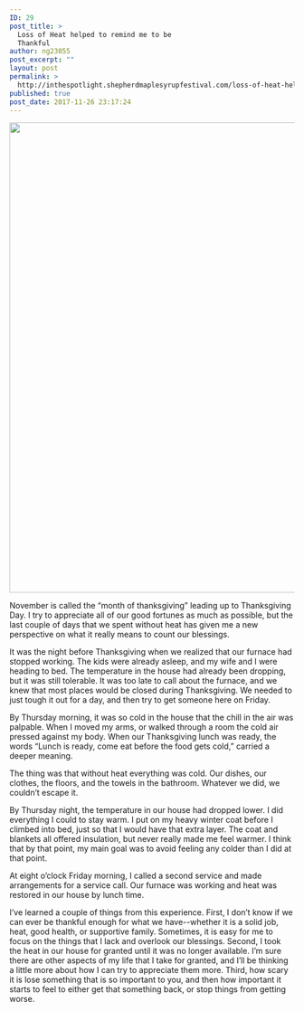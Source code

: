 ```yaml
---
ID: 29
post_title: >
  Loss of Heat helped to remind me to be
  Thankful
author: ng23055
post_excerpt: ""
layout: post
permalink: >
  http://inthespotlight.shepherdmaplesyrupfestival.com/loss-of-heat-helped-to-remind-me-to-be-thankful
published: true
post_date: 2017-11-26 23:17:24
---
```

<img title="" src="http://inthespotlight.shepherdmaplesyrupfestival.com/wp-content/uploads/2017/11/null.jpeg" alt="" width="624" height="832" />

November is called the “month of thanksgiving” leading up to Thanksgiving Day. I try to appreciate all of our good fortunes as much as possible, but the last couple of days that we spent without heat has given me a new perspective on what it really means to count our blessings.

It was the night before Thanksgiving when we realized that our furnace had stopped working. The kids were already asleep, and my wife and I were heading to bed. The temperature in the house had already been dropping, but it was still tolerable. It was too late to call about the furnace, and we knew that most places would be closed during Thanksgiving. We needed to just tough it out for a day, and then try to get someone here on Friday.

By Thursday morning, it was so cold in the house that the chill in the air was palpable. When I moved my arms, or walked through a room the cold air pressed against my body. When our Thanksgiving lunch was ready, the words “Lunch is ready, come eat before the food gets cold,” carried a deeper meaning.

The thing was that without heat everything was cold. Our dishes, our clothes, the floors, and the towels in the bathroom. Whatever we did, we couldn’t escape it.

By Thursday night, the temperature in our house had dropped lower. I did everything I could to stay warm. I put on my heavy winter coat before I climbed into bed, just so that I would have that extra layer. The coat and blankets all offered insulation, but never really made me feel warmer. I think that by that point, my main goal was to avoid feeling any colder than I did at that point.

At eight o’clock Friday morning, I called a second service and made arrangements for a service call. Our furnace was working and heat was restored in our house by lunch time.

I’ve learned a couple of things from this experience. First, I don’t know if we can ever be thankful enough for what we have--whether it is a solid job, heat, good health, or supportive family. Sometimes, it is easy for me to focus on the things that I lack and overlook our blessings. Second, I took the heat in our house for granted until it was no longer available. I’m sure there are other aspects of my life that I take for granted, and I’ll be thinking a little more about how I can try to appreciate them more. Third, how scary it is lose something that is so important to you, and then how important it starts to feel to either get that something back, or stop things from getting worse.